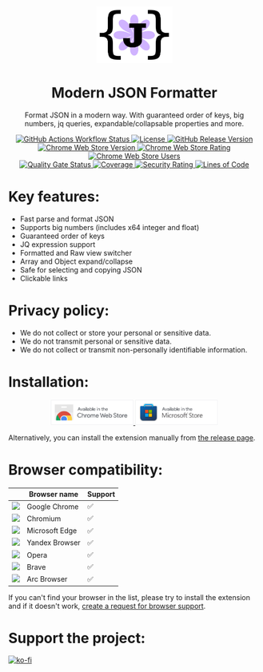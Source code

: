 <p align="center">
  <a href="https://github.com/evg4b/modern-json-formatter" title="Modern JSON Formatter">
    <img alt="Modern JSON Formatter" width="30%" src=".github/readme-logo.png">
  </a>
</p>
<h1 align="center">Modern JSON Formatter</h1>
<p align="center">
  Format JSON in a modern way. With guaranteed order of keys, big numbers, jq queries, expandable/collapsable properties and more. 
</p>
<p align="center">
    <a href="https://github.com/evg4b/modern-json-formatter/actions/workflows/ci.yml?query=branch%3Amain">
        <img src="https://img.shields.io/github/actions/workflow/status/evg4b/modern-json-formatter/ci.yml?branch=main&logo=github" alt="GitHub Actions Workflow Status" />
    </a>
    <a href="https://github.com/evg4b/modern-json-formatter/blob/main/LICENSE">
        <img src="https://img.shields.io/github/license/evg4b/modern-json-formatter?logo=github" alt="License" />
    </a>
    <a href="https://github.com/evg4b/modern-json-formatter/releases/latest">
        <img src="https://img.shields.io/github/v/release/evg4b/modern-json-formatter?logo=github" alt="GitHub Release Version">
    </a>
    <br>
    <a href="https://chromewebstore.google.com/detail/dmofgolehdakghahlgibeaodbahpfkpf">
        <img src="https://img.shields.io/chrome-web-store/v/dmofgolehdakghahlgibeaodbahpfkpf?logo=googlechrome&logoColor=%23fff" alt="Chrome Web Store Version">
    </a>
    <a href="https://chromewebstore.google.com/detail/dmofgolehdakghahlgibeaodbahpfkpf">
        <img alt="Chrome Web Store Rating" src="https://img.shields.io/chrome-web-store/rating/dmofgolehdakghahlgibeaodbahpfkpf?logo=googlechrome&logoColor=%23fff">
    </a>
    <a href="https://chromewebstore.google.com/detail/dmofgolehdakghahlgibeaodbahpfkpf">
        <img alt="Chrome Web Store Users" src="https://img.shields.io/chrome-web-store/users/dmofgolehdakghahlgibeaodbahpfkpf?logo=googlechrome&logoColor=%23fff">
    </a>
    <br>
    <a href="https://sonarcloud.io/project/overview?id=evg4b_modern-json-formatter">
        <img src="https://sonarcloud.io/api/project_badges/measure?project=evg4b_modern-json-formatter&metric=alert_status" alt="Quality Gate Status">    
    </a>
    <a href="https://sonarcloud.io/project/activity?graph=coverage&id=evg4b_modern-json-formatter">
        <img src="https://sonarcloud.io/api/project_badges/measure?project=evg4b_modern-json-formatter&metric=coverage" alt="Coverage" />
    </a>
    <a href="https://sonarcloud.io/summary/new_code?id=evg4b_modern-json-formatter">
        <img src="https://sonarcloud.io/api/project_badges/measure?project=evg4b_modern-json-formatter&metric=security_rating" alt="Security Rating" />
    </a>
    <a href="https://sonarcloud.io/summary/new_code?id=evg4b_modern-json-formatter">
        <img src="https://sonarcloud.io/api/project_badges/measure?project=evg4b_modern-json-formatter&metric=ncloc" alt="Lines of Code" />
    </a>
</p>

# Key features:

- Fast parse and format JSON
- Supports big numbers (includes x64 integer and float)
- Guaranteed order of keys
- JQ expression support
- Formatted and Raw view switcher
- Array and Object expand/collapse
- Safe for selecting and copying JSON
- Clickable links

# Privacy policy:

- We do not collect or store your personal or sensitive data.
- We do not transmit personal or sensitive data.
- We do not collect or transmit non-personally identifiable information.

# Installation:

<p align="center">
    <a href="https://chromewebstore.google.com/detail/modern-json-formatter/dmofgolehdakghahlgibeaodbahpfkpf">
        <img src="./.github/chrome-web-store.png" height="50px" alt="Available in the Chrome Web Store">
    </a>
    <a href="https://microsoftedge.microsoft.com/addons/detail/modern-json-formatter/edjgdbhdfdodmabofpnkngphlbpjpihj">
        <img src="./.github/microsoft-store.png" height="50px" alt="Available in Microsoft Store">
    </a>
</p>

Alternatively, you can install the extension manually from
[the release page](https://github.com/evg4b/modern-json-formatter/releases/latest).

# Browser compatibility:

|                                                                                                                                                                                      | Browser name   | Support |
|--------------------------------------------------------------------------------------------------------------------------------------------------------------------------------------|----------------|---------|
| <a title="Google Chrome" href="https://www.google.com/chrome"><img src="https://www.google.com/chrome/static/images/chrome-logo.svg" height="30px"></a>                              | Google Chrome  | ✅       |
| <a title="Chromium" href="https://www.chromium.org"><img src="https://upload.wikimedia.org/wikipedia/commons/2/28/Chromium_Logo.svg" height="30px"></a>                              | Chromium       | ✅       |
| <a title="Microsoft Edge" href="https://www.microsoft.com/edge"><img src="https://upload.wikimedia.org/wikipedia/commons/7/7e/Microsoft_Edge_logo_%282019%29.png" height="30px"></a> | Microsoft Edge | ✅       |
| <a title="Yandex Browser" href="https://browser.yandex.ru"><img src="https://upload.wikimedia.org/wikipedia/commons/8/80/Yandex_Browser_logo.svg" height="30px"></a>                 | Yandex Browser | ✅       |
| <a title="Opera" href="https://www.opera.com/"><img src="https://upload.wikimedia.org/wikipedia/commons/4/49/Opera_2015_icon.svg" height="30px"></a>                                 | Opera          | ✅       |
| <a title="Brave" href="https://brave.com/"><img src="https://upload.wikimedia.org/wikipedia/commons/5/51/Brave_icon_lionface.png" height="30px"></a>                                 | Brave          | ✅       |
| <a title="Arc" href="https://arc.net"><img src="https://upload.wikimedia.org/wikipedia/commons/3/37/Arc_%28browser%29_logo.svg" height="30px"></a>                                   | Arc Browser    | ✅       |

If you can't find your browser in the list, please try to install the extension and if it doesn't work,
[create a request for browser support](<https://github.com/evg4b/modern-json-formatter/issues/new?title=Browser%20support%20request&body=%23%20Browser%20Support%20Request%0A%0ABrowser%20Details%3A%0A-%20Name%3A%20____%20%5Be.g.%2C%20Firefox%5D%0A-%20Version%20*(optional)*%3A%20____%20%5Be.g.%2C%20114.0%5D%0A-%20Platform%20*(optional)*%3A%20____%20%5Be.g.%2C%20Windows%5D%0A%0AAdditional%20Info%3A%0A-%20Link%20to%20the%20browser%20website%3A%20____>).

# Support the project:

[![ko-fi](https://ko-fi.com/img/githubbutton_sm.svg)](https://ko-fi.com/X8X0SWTP3)
